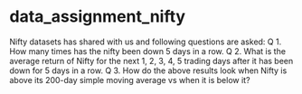 # data_assignment_nifty
Nifty datasets has shared with us and following questions are asked:
Q 1. How many times has the nifty been down 5 days in a row.
Q 2. What is the average return of Nifty for the next 1, 2, 3, 4, 5 trading days after it has been down for 5 days in a row.
Q 3. How do the above results look when Nifty is above its 200-day simple moving average vs when it is below it?
